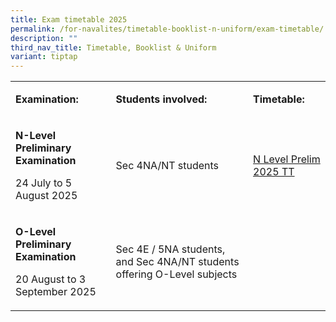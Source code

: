 ```yaml
---
title: Exam timetable 2025
permalink: /for-navalites/timetable-booklist-n-uniform/exam-timetable/
description: ""
third_nav_title: Timetable, Booklist & Uniform
variant: tiptap
---
```

<table style="minWidth: 75px">
<colgroup>
<col>
<col>
<col>
</colgroup>
<tbody>
<tr>
<td rowspan="1" colspan="1">
<p><strong>Examination:</strong>
</p>
</td>
<td rowspan="1" colspan="1">
<p><strong>Students involved:</strong>
</p>
</td>
<td rowspan="1" colspan="1">
<p><strong>Timetable:</strong>
</p>
</td>
</tr>
<tr>
<td rowspan="1" colspan="1">
<p><strong>N-Level Preliminary Examination </strong>&nbsp;</p>
<p>24 July to 5 August 2025</p>
</td>
<td rowspan="1" colspan="1">
<p>Sec 4NA/NT students</p>
</td>
<td rowspan="1" colspan="1">
<p><a href="/files/N_Level_Prelim_2025_Timetable.pdf" rel="noopener nofollow" target="_blank">N Level Prelim 2025 TT</a>
</p>
</td>
</tr>
<tr>
<td rowspan="1" colspan="1">
<p><strong>O-Level Preliminary Examination &nbsp;</strong>
</p>
<p>20 August to 3 September 2025</p>
</td>
<td rowspan="1" colspan="1">
<p>Sec 4E / 5NA students, and Sec 4NA/NT students offering O-Level subjects</p>
</td>
<td rowspan="1" colspan="1">
<p></p>
</td>
</tr>
</tbody>
</table>
<p></p>